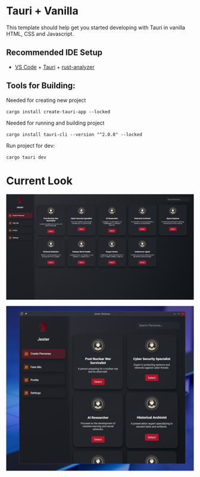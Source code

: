 # Tauri + Vanilla

This template should help get you started developing with Tauri in vanilla HTML, CSS and Javascript.

## Recommended IDE Setup

- [VS Code](https://code.visualstudio.com/) + [Tauri](https://marketplace.visualstudio.com/items?itemName=tauri-apps.tauri-vscode) + [rust-analyzer](https://marketplace.visualstudio.com/items?itemName=rust-lang.rust-analyzer)

## Tools for Building:

Needed for creating new project
```
cargo install create-tauri-app --locked
```

Needed for running and building project

````
cargo install tauri-cli --version "^2.0.0" --locked
````


Run project for dev:
```
cargo tauri dev
```

# Current Look
![alt text](fullscreen_img.png)

![alt text](image-1.png)